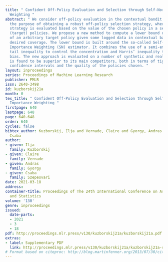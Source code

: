 ```yaml
---
title: " Confident Off-Policy Evaluation and Selection through Self-Normalized Importance
  Weighting "
abstract: " We consider off-policy evaluation in the contextual bandit setting for
  the purpose of obtaining a robust off-policy selection strategy, where the selection
  strategy is evaluated based on the value of the chosen policy in a set of proposal
  (target) policies. We propose a new method to compute a lower bound on the value
  of an arbitrary target policy given some logged data in contextual bandits for a
  desired coverage. The lower bound is built around the so-called Self-normalized
  Importance Weighting (SN) estimator. It combines the use of a semi-empirical Efron-Stein
  tail inequality to control the concentration and Harris’ inequality to control the
  bias. The new approach is evaluated on a number of synthetic and real datasets and
  is found to be superior to its main competitors, both in terms of tightness of the
  confidence intervals and the quality of the policies chosen. "
layout: inproceedings
series: Proceedings of Machine Learning Research
publisher: PMLR
issn: 2640-3498
id: kuzborskij21a
month: 0
tex_title: " Confident Off-Policy Evaluation and Selection through Self-Normalized
  Importance Weighting "
firstpage: 640
lastpage: 648
page: 640-648
order: 640
cycles: false
bibtex_author: Kuzborskij, Ilja and Vernade, Claire and Gyorgy, Andras and Szepesvari,
  Csaba
author:
- given: Ilja
  family: Kuzborskij
- given: Claire
  family: Vernade
- given: Andras
  family: Gyorgy
- given: Csaba
  family: Szepesvari
date: 2021-03-18
address:
container-title: Proceedings of The 24th International Conference on Artificial Intelligence
  and Statistics
volume: '130'
genre: inproceedings
issued:
  date-parts:
  - 2021
  - 3
  - 18
pdf: http://proceedings.mlr.press/v130/kuzborskij21a/kuzborskij21a.pdf
extras:
- label: Supplementary PDF
  link: http://proceedings.mlr.press/v130/kuzborskij21a/kuzborskij21a-supp.pdf
# Format based on citeproc: http://blog.martinfenner.org/2013/07/30/citeproc-yaml-for-bibliographies/
---
```

